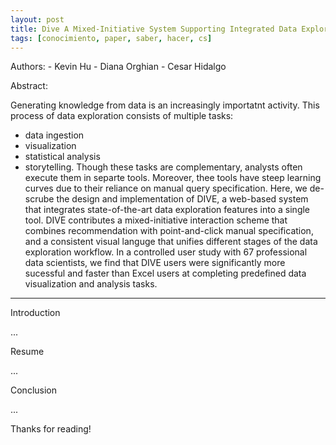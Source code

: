 ```yaml
---
layout: post
title: Dive A Mixed-Initiative System Supporting Integrated Data Exploration Workflows
tags: [conocimiento, paper, saber, hacer, cs]
---
```


<!--Resumen-->

Authors:
    - Kevin Hu
    - Diana Orghian
    - Cesar Hidalgo

Abstract:

Generating knowledge from data is an increasingly importatnt activity. 
This process of data exploration consists of multiple tasks:
- data ingestion
- visualization
- statistical analysis
- storytelling.
Though these tasks are complementary, analysts often execute them in separte tools. Moreover, thee tools have steep learning curves due to their reliance on manual query specification. Here, we de-scrube the design and implementation of DIVE,  a web-based system that integrates state-of-the-art data exploration features into a single tool. DIVE contributes a mixed-initiative interaction scheme that combines recommendation with point-and-click manual specification, and a consistent visual languge that unifies different stages of the data exploration workflow. In a controlled user study with 67 professional data scientists, we find that DIVE users were significantly more sucessful and faster than Excel users at completing predefined data visualization and analysis tasks.

---
<!--more-->

Introduction

...

Resume

...

Conclusion

...
  
Thanks for reading!